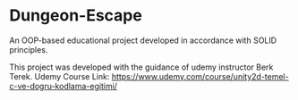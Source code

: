 # Dungeon-Escape
An OOP-based educational project developed in accordance with SOLID principles. 

This project was developed with the guidance of udemy instructor Berk Terek.
Udemy Course Link:
https://www.udemy.com/course/unity2d-temel-c-ve-dogru-kodlama-egitimi/
